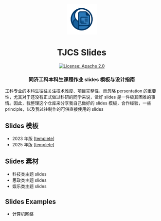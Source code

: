 <p align="center">
<img src="img/README.assets/logo.png" width="20%"> <br>
</p>

<div align="center">
<h1>TJCS  Slides</h1>
  <div align="center">
  <a href="https://opensource.org/licenses/Apache-2.0">
    <img alt="License: Apache 2.0" src="https://img.shields.io/badge/License-Apache%202.0-4E94CE.svg">
  </a>
  </div>
  <p align="center">
    <h3>同济工科本科生课程作业 slides 模板与设计指南</h3>
</p>
</div>


工科专业的本科生往往关注技术难度、项目完整性，而忽略 persentation 的重要性，尤其对于还没有正式做过科研的同学来说，做好 slides 是一件极其困难的事情。因此，我整理这个仓库来分享我自己做好的 slides 模板，合作经验，一些 principle，以及我过往制作的可供直接使用的 slides





## Slides 模板

- 2023 年版 [[templete](./src)]
- 2025 年版 [[templete](./src)]



## Slides 素材

- 科技类主题 slides
- 思政类主题 slides
- 娱乐类主题 slides



## Slides Examples

- 计算机网络

